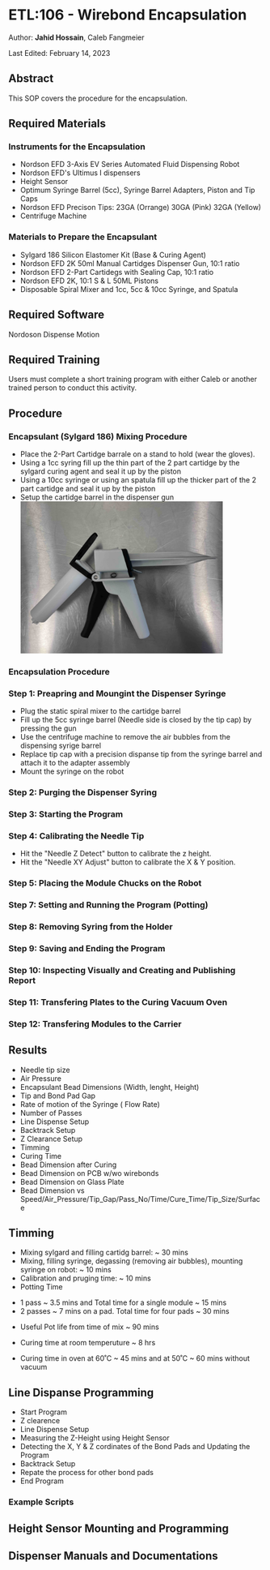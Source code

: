 # ETL:106 - Wirebond Encapsulation

Author: **Jahid Hossain**, Caleb Fangmeier

Last Edited: February 14, 2023

## Abstract
   This SOP covers the procedure for the encapsulation.
   
## Required Materials

  ### Instruments for the Encapsulation
  
   - Nordson EFD 3-Axis EV Series Automated Fluid Dispensing Robot
   - Nordson EFD's Ultimus I dispensers
   - Height Sensor 
   - Optimum Syringe Barrel (5cc), Syringe Barrel Adapters, Piston and Tip Caps 
   - Nordson EFD Precison Tips: 23GA (Orrange) 30GA (Pink) 32GA (Yellow)
   - Centrifuge Machine
  
  ### Materials to Prepare the Encapsulant
  
   - Sylgard 186 Silicon Elastomer Kit (Base & Curing Agent)
   - Nordson EFD 2K 50ml Manual Cartidges Dispenser Gun, 10:1 ratio
   - Nordson EFD 2-Part Cartidegs with Sealing Cap, 10:1 ratio
   - Nordson EFD 2K, 10:1 S & L 50ML Pistons
   - Disposable Spiral Mixer and 1cc, 5cc & 10cc Syringe, and Spatula

## Required Software

Nordoson Dispense Motion


## Required Training

Users must complete a short training program with either Caleb or another trained person to conduct this activity.

## Procedure

### Encapsulant (Sylgard 186) Mixing Procedure

 - Place the 2-Part Cartidge barrale on a stand to hold (wear the gloves). 
 - Using a 1cc syring fill up the thin part of the 2 part cartidge by the sylgard curing agent and seal it up by the piston
 - Using a 10cc syringe or using an spatula fill up the thicker part of the 2 part cartidge and seal it up by the piston
 - Setup the cartidge barrel in the dispenser gun                                                                                                              <img src="https://github.com/jhosain/Lab-Instructions/blob/patch-1/sop/ETL/106_materials/images/dispenser_gun.jpeg" width="400px">
 
 

### Encapsulation Procedure

  ### Step 1: Preapring and Moungint the Dispenser Syringe 
  
  - Plug the static spiral mixer to the cartidge barrel 
  - Fill up the 5cc syringe barrel (Needle side is closed by the tip cap) by pressing the gun 
  - Use the centrifuge machine to remove the air bubbles from the dispensing syrige barrel
  - Replace tip cap with a precision dispanse tip from the syringe barrel and attach it to the adapter assembly
  - Mount the syringe on the robot
  
  ### Step 2: Purging the Dispenser Syring 
  
  ### Step 3: Starting the Program
  
  ### Step 4: Calibrating the Needle Tip 
  
  - Hit the "Needle Z Detect" button to calibrate the z height. 
  - Hit the "Needle XY Adjust" button to calibrate the X & Y position. 
  
  ### Step 5: Placing the Module Chucks on the Robot
  
  ### Step 7: Setting and Running the Program (Potting)
  
  ### Step 8: Removing Syring from the Holder 
  
  ### Step 9: Saving and Ending the Program
  
  ### Step 10: Inspecting Visually and Creating and Publishing Report
  
  ### Step 11: Transfering Plates to the Curing Vacuum Oven
  
  ### Step 12: Transfering Modules to the Carrier
  
  ## Results 
  

  - Needle tip size
  - Air Pressure
  - Encapsulant Bead Dimensions (Width, lenght, Height)
  - Tip and Bond Pad Gap
  - Rate of motion of the Syringe ( Flow Rate)
  - Number of Passes
  - Line Dispense Setup
  - Backtrack Setup
  - Z Clearance Setup
  - Timming
  - Curing Time
  - Bead Dimension after Curing
  - Bead Dimension on PCB w/wo wirebonds
  - Bead Dimension on Glass Plate
  - Bead Dimension vs Speed/Air_Pressure/Tip_Gap/Pass_No/Time/Cure_Time/Tip_Size/Surface


  ## Timming
   
  - Mixing sylgard and filling cartidg barrel: ~ 30 mins
  - Mixing, filling syringe, degassing (removing air bubbles), mounting syringe on robot: ~ 10 mins
  - Calibration and pruging time: ~ 10 mins
  - Potting Time 
  
  * 1 pass ~ 3.5 mins and Total time for a single module ~ 15 mins
  * 2 passes ~ 7 mins on a pad. Total time for four pads ~ 30 mins
  
  - Useful Pot life from time of mix ~ 90 mins
  
  - Curing time at room temperuture ~ 8 hrs
  - Curing time in oven at 60˚C ~ 45 mins and at 50˚C ~ 60 mins without vacuum 

  ## Line Dispanse Programming
  
   - Start Program
   - Z clearence
   - Line Dispense Setup  
   - Measuring the Z-Height using Height Sensor
   - Detecting the X, Y & Z cordinates of the Bond Pads and Updating the Program
   - Backtrack Setup
   - Repate the process for other bond pads
   - End Program

  ### Example Scripts
  
  ## Height Sensor Mounting and Programming
  
  ## Dispenser Manuals and Documentations
